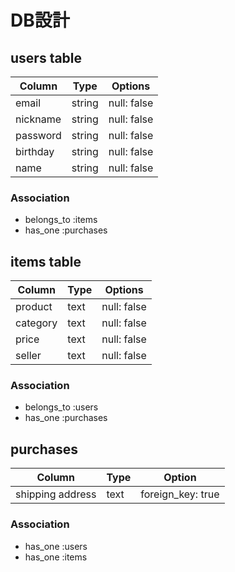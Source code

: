 #  DB設計

##  users table

| Column   | Type   | Options     |
|----------|--------|-------------|
| email    | string | null: false |
| nickname | string | null: false |
| password | string | null: false |
| birthday | string | null: false |
| name     | string | null: false |

### Association

- belongs_to :items
- has_one :purchases

## items table

| Column     | Type   | Options     |
|------------|--------|-------------|
| product    | text   | null: false |
| category   | text   | null: false |
| price      | text   | null: false |
| seller     | text   | null: false |

### Association

- belongs_to :users
- has_one :purchases

## purchases

| Column           | Type | Option            |
|------------------|------|-------------------|
| shipping address | text | foreign_key: true |

### Association

- has_one :users
- has_one :items